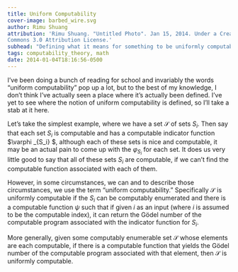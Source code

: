 ```yaml
---
title: Uniform Computability
cover-image: barbed_wire.svg
author: Rimu Shuang
attribution: 'Rimu Shuang. "Untitled Photo". Jan 15, 2014. Under a Creative
Commons 3.0 Attribution License.'
subhead: "Defining what it means for something to be uniformly computable"
tags: computability_theory, math
date: 2014-01-04T18:16:56-0500
---
```


I’ve been doing a bunch of reading for school and invariably the words
“uniform computability” pop up a lot, but to the best of my knowledge, I
don’t think I’ve actually seen a place where it’s actually been defined.
I’ve yet to see where the notion of uniform computability is defined, so
I’ll take a stab at it here.

Let’s take the simplest example, where we have a set $\mathcal{S}$ of
sets $S_i$. Then say that each set $S_i$ is computable and has a
computable indicator function $\varphi _{S_i} $, although each of these
sets is nice and computable, it may be an actual pain to come up with
the $\varphi _{S_i}$ for each set. It does us very little good to say
that all of these sets $S_i$ are computable, if we can’t find the
computable function associated with each of them.

However, in some circumstances, we can and to describe those
circumstances, we use the term “uniform computability.” Specifically
$\mathcal{S}$ is uniformly computable if the $S_i$ can be computably
enumerated and there is a computable function $\psi$ such that if given
$i$ as an input (where $i$ is assumed to be the computable index), it
can return the Gödel number of the computable program associated with
the indicator function for $S_i$.

More generally, given some computably enumerable set $\mathcal{S}$ whose
elements are each computable, if there is a computable function that
yields the Gödel number of the computable program associated with that
element, then $\mathcal{S}$ is uniformly computable.
